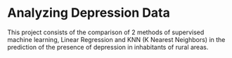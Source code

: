 # Analyzing Depression Data
This project consists of the comparison of 2 methods of supervised machine learning, Linear Regression and KNN (K Nearest Neighbors) in the prediction of the presence of depression in inhabitants of rural areas.
